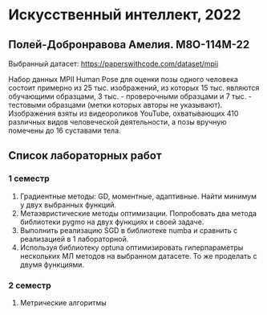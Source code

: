 # Искусственный интеллект, 2022

## Полей-Добронравова Амелия. M8O-114M-22

Выбранный датасет: https://paperswithcode.com/dataset/mpii

Набор данных MPII Human Pose для оценки позы одного человека состоит примерно из 25 тыс. изображений, из которых 15 тыс. являются обучающими образцами, 3 тыс. - проверочными образцами и 7 тыс. - тестовыми образцами (метки которых авторы не указывают). Изображения взяты из видеороликов YouTube, охватывающих 410 различных видов человеческой деятельности, а позы вручную помечены до 16 суставами тела.

## Список лабораторных работ
### 1 семестр
1. Градиентные методы: GD, моментные, адаптивные. Найти минимум у двух выбранных функций.
2. Метаэвристические методы оптимизации. Попробовать два метода библиотеки pygmo на двух функциях и своей задаче.
3. Выполнить реализацию SGD в библиотеке numba и сравнить с реализацией в 1 лабораторной.
4. Используя библиотеку optuna оптимизировать гиперпараметры нескольких МЛ методов на выбранном датасете. То же проделать с двумя функциями.

### 2 семестр
1. Метрические алгоритмы
